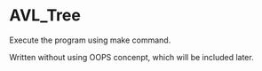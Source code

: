 # AVL_Tree

Execute the program using make command.

Written without using OOPS concenpt, which will be included later.
